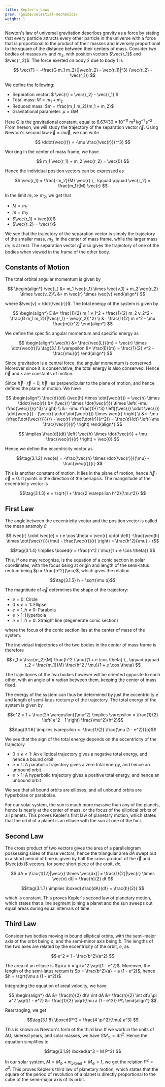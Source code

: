 ```yaml
---
title: Kepler's Laws
prev: /guide/celestial-mechanics/
weight: 1
---
```


Newton's law of universal gravitation describes gravity as a force by stating that every particle attracts every other particle in the universe with a force that is proportional to the product of their masses and inversely proportional to the square of the distance between their centers of mass. Consider two bodies of masses $m_1$ and $m_2$, with position vectors $\vec{r_1}$ and $\vec{r_2}$. The force exerted on body 2 due to body 1 is

$$ \vec{F} = -\frac{G m_1 m_2}{|\vec{r_2} - \vec{r_1}|^3} (\vec{r_2} - \vec{r_1}) $$

We define the following:

- Separation vector: $ \vec{r} = \vec{r_2} - \vec{r_1} $
- Total mass: $M = m_1 + m_2$
- Reduced mass: $m = \frac{m_1 m_2}{m_1 + m_2}$
- Gravitational parameter: $\mu = GM$

Here G is the gravitational constant, equal to $6.67430 \times 10^{-11} \: \mathrm{m^3\,kg^{-1}\,s^{-2}}$
. From hereon, we will study the trajectory of the separation vector $\vec{r}$. Using Newton's second law $\vec{F} = m \vec{a}$, we can write

$$ \ddot{\vec{r}} = -\mu \frac{\vec{r}}{r^3} $$

Working in the center of mass frame, we have

$$ m_1 \vec{r_1} + m_2 \vec{r_2} = \vec{0} $$

Hence the individual position vectors can be expressed as

$$ \vec{r_1} = \frac{-m_2}{M} \vec{r} \,, \qquad \qquad \vec{r_2} = \frac{m_1}{M} \vec{r} $$

In the limit $m_1 \gg m_2$, we get that

- $M = m_1$
- $m = m_2$
- $\vec{r_1} = \vec{0}$
- $\vec{r_2} = \vec{r}$

We see that the trajectory of the separation vector is simply the trajectory of the smaller mass, $m_2$, in the center of mass frame, while the larger mass $m_1$ is at rest. The separation vector $\vec{r}$ also gives the trajectory of one of the bodies when viewed in the frame of the other body.

## Constants of Motion

The total orbital angular momentum is given by

$$
\begin{align*}
\vec{L} &= m_1 \vec{r_1} \times \vec{v_1} + m_2 \vec{r_2} \times \vec{v_2}\\
        &= m \vec{r} \times \vec{v}
\end{align*}
$$

where $\vec{v} = \dot{\vec{r}}$. The total energy of the system is given by

$$
\begin{align*}
E &= \frac{1}{2} m_1 v_1^2 + \frac{1}{2} m_2 v_2^2 - \frac{G m_1 m_2}{|\vec{r_1} - \vec{r_2}|^2} \\
  &= \frac{1}{2} m v^2 - \mu \frac{m}{r^2}
\end{align*}
$$

We define the specific angular momentum and specific energy as

$$
\begin{align*}
\vec{h} &= \frac{\vec{L}}{m} = \vec{r} \times \dot{\vec{r}}\\
\tag{3.1.1} \varepsilon &= \frac{E}{m} = \frac{1}{2} v^2 - \frac{\mu}{r}
\end{align*}
$$

Since gravitation is a central force, the angular momentum is conserved. Moreover since it is conservative, the total energy is also conserved. Hence $\vec{h}$ and $\varepsilon$ are constants of motion.

Since $\vec{h} \cdot \vec{r} = 0$, $\vec{h}$ lies perpendicular to the plane of motion, and hence defines the plane of motion. We have

$$
\begin{align*}
\frac{d}{dt} (\vec{h} \times \dot{\vec{r}}) = \vec{h} \times \ddot{\vec{r}} &= (\vec{r} \times \dot{\vec{r}}) \times \left( -\mu \frac{\vec{r}}{r^3} \right) \\
&= -\mu \frac{1}{r^3} \left[(\vec{r} \cdot \vec{r}) \dot{\vec{r}} - (\vec{r} \cdot \dot{\vec{r}}) \times \vec{r} \right] \\
&= -\mu (\frac{\dot{\vec{r}}}{r} - \vec{r} \frac{\dot{r}}{r^2}) = \frac{d}{dt} \left(-\mu \frac{\vec{r}}{r} \right)
\end{align*}
$$

$$ \implies \frac{d}{dt} \left( \vec{h} \times \dot{\vec{r}} + \mu \frac{\vec{r}}{r} \right) = \vec{0} $$

Hence we define the eccentricity vector as

$$\tag{3.1.2} \vec{e} = -\frac{\vec{h} \times \dot{\vec{r}}}{\mu} - \frac{\vec{r}}{r} $$

This is another constant of motion. It lies in the plane of motion, hence $\vec{h} \cdot \vec{e} = 0$. It points in the direction of the periapsis. The mangnitude of the eccentricity vector is

$$\tag{3.1.3} e = \sqrt{1 + \frac{2 \varepsilon h^2}{\mu^2}} $$

## First Law

The angle between the eccentricity vector and the position vector is called the mean anamoly $\theta$

$$ \vec{r} \cdot \vec{e} = r e \cos \theta = \vec{r} \cdot \left( -\frac{\vec{h} \times \dot{\vec{r}}}{\mu} - \frac{\vec{r}}{r} \right) = \frac{h^2}{\mu} - r$$

$$\tag{3.1.4} \implies \boxed{r = \frac{h^2 / \mu}{1 + e \cos \theta}} $$

This, if one may recognize, is the equation of a conic section in polar coordinates, with the focus being at origin and length of the semi-latus rectum being $p = \frac{h^2}{\mu}$, which gives the relation

$$\tag{3.1.5} h = \sqrt{\mu p}$$

The magnitude of $\vec{e}$ determines the shape of the trajectory:

- $e = 0$: Circle
- $0 \leq e < 1$: Ellipse
- $e = 1,\, h \neq 0$: Parabola
- $e > 1$: Hyperbola
- $e = 1,\, h = 0$: Straight line (degenerate conic section)

where the focus of the conic section lies at the center of mass of the system.

The individual trajectories of the two bodies in the center of mass frame is therefore

$$ r_1 = \frac{m_2}{M} \frac{h^2 / \mu}{1 + e \cos \theta} \,, \qquad \qquad r_2 = \frac{m_1}{M} \frac{h^2 / \mu}{1 + e \cos \theta} $$

The trajectories of the two bodies however will be oriented opposite to each other, with an angle of $\pi$ radian between them, keeping the center of mass fixed.

The energy of the system can thus be determined by just the eccentricity $e$ and length of semi-latus rectum $p$ of the trajectory. The total energy of the system is given by

$$e^2 = 1 + \frac{2h \varepsilon}{\mu^2} \implies \varepsilon = \frac{1}{2} \left( e^2 - 1 \right) \frac{\mu^2}{h^2}$$

$$\tag{3.1.6} \implies \varepsilon = -\frac{1}{2} \frac{\mu (1 - e^2)}{p}$$

We see that the sign of the total energy depends on the eccentricity of the trajectory

- $0 \leq e < 1$: An elliptical trajectory gives a negative total energy, and hence a bound orbit
- $e = 1$: A parabolic trajectory gives a zero total energy, and hence an unbound orbit
- $e > 1$: A hyperbolic trajectory gives a positive total energy, and hence an unbound orbit

We see that all bound orbits are ellipses, and all unbound orbits are hyperbolae or parabolae.

For our solar system, the sun is much more massive than any of the planets, hence is nearly at the center of mass, or the focus of the elliptical orbits of all planets. This proves Kepler's first law of planetary motion, which states that the orbit of a planet is an ellipse with the sun at one of the foci.

## Second Law

The cross product of two vectors gives the area of a parallelogram possessing sides of those vectors, hence the triangular area $dA$ swept out in a short period of time is given by half the cross product of the $\vec{r}$ and $\vec{dx}$ vectors, for some short piece of the orbit, $dx$.

$$ dA = \frac{1}{2}|\vec{r} \times \vec{dx}| = \frac{1}{2}|\vec{r} \times \vec{v} dt| = \frac{h}{2} dt $$

$$\tag{3.1.7} \implies \boxed{\frac{dA}{dt} = \frac{h}{2}} $$

which is constant. This proves Kepler's second law of planetary motion, which states that a line segment joining a planet and the sun sweeps out equal areas during equal intervals of time.

## Third Law

Consider two bodies moving in bound elliptical orbits, with the semi-major axis of the orbit being $a$, and the semi-minor axis being $b$. The lengths of the two axes are related by the eccentricity of the orbit, $e$, as

$$ e^2 = 1 - \frac{b^2}{a^2} $$

The area of an ellipse is $\pi a b = \pi a^2 \sqrt{1 - e^2}$. Moreover, the length of the semi-latus rectum is $p = \frac{b^2}{a} = a (1 - e^2)$, hence $h = \sqrt{\mu a (1 - e^2)}$

Integrating the equation of areal velocity, we have

$$
\begin{align*}
dA &= \frac{h}{2} dt\\
\int dA &= \frac{h}{2} \int dt\\
\pi a^2 \sqrt{1 - e^2} &= \frac{1}{2} \sqrt{\mu a (1 - e^2)} P\\
\end{align*}
$$

Rearranging, we get

$$\tag{3.1.8} \boxed{P^2 = \frac{4 \pi^2}{\mu} a^3} $$

This is known as Newton's form of the third law. If we work in the units of AU, sidereal years, and solar masses, we have $G M_\odot = 4 \pi^2$. Hence the equation simplifies to

$$\tag{3.1.9} \boxed{a^3 = M P^2} $$

In our solar system, $M = M_\odot + m_{planet} \approx M_\odot = 1$, we get the relation $P^2 = a^3$. This proves Kepler's third law of planetary motion, which states that the square of the period of revolution of a planet is directly proportional to the cube of the semi-major axis of its orbit.
